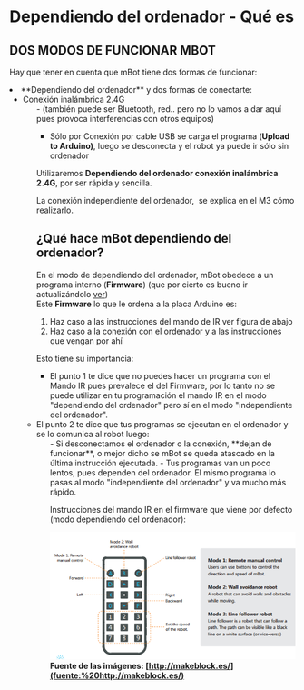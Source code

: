 
# Dependiendo del ordenador - Qué es

## DOS MODOS DE FUNCIONAR MBOT

Hay que tener en cuenta que mBot tiene dos formas de funcionar:

<li>**Dependiendo del ordenador** y dos formas de conectarte:
<ul>
<li>Conexión inalámbrica 2.4G
<ul>
- (también puede ser Bluetooth, red.. pero no lo vamos a dar aquí pues provoca interferencias con otros equipos)

- Sólo por Conexión por cable USB se carga el programa (**Upload to Arduino)**, luego se desconecta y el robot ya puede ir sólo sin ordenador

Utilizaremos ****Dependiendo del ordenador conexión inalámbrica 2.4G****, por ser rápida y sencilla.

La conexión independiente del ordenador,  se explica en el M3 cómo realizarlo.

## ¿Qué hace mBot dependiendo del ordenador?

En el modo de dependiendo del ordenador, mBot obedece a un programa interno (**Firmware**) (que por cierto es bueno ir actualizándolo [ver](resetear_mbot.html)) <br />Este **Firmware** lo que le ordena a la placa Arduino es:

1. Haz caso a las instrucciones del mando de IR ver figura de abajo
1. Haz caso a la conexión con el ordenador y a las instrucciones que vengan por ahí

Esto tiene su importancia: 

- El punto 1 te dice que no puedes hacer un programa con el Mando IR pues prevalece el del Firmware, por lo tanto no se puede utilizar en tu programación el mando IR en el modo "dependiendo del ordenador" pero sí en el modo "independiente del ordenador". 
<li>El punto 2 te dice que tus programas se ejecutan en el ordenador y se lo comunica al robot luego:
<ul>
- Si desconectamos el ordenador o la conexión, **dejan de funcionar**, o mejor dicho se mBot se queda atascado en la última instrucción ejecutada.
- Tus programas van un poco lentos, pues dependen del ordenador. El mismo programa lo pasas al modo "independiente del ordenador" y va mucho más rápido.

Instrucciones del mando IR en el firmware que viene por defecto (modo dependiendo del ordenador):

![](img/instruccionesMandoIR.png)
**Fuente de las imágenes: [http://makeblock.es/](fuente:%20http://makeblock.es/)**

